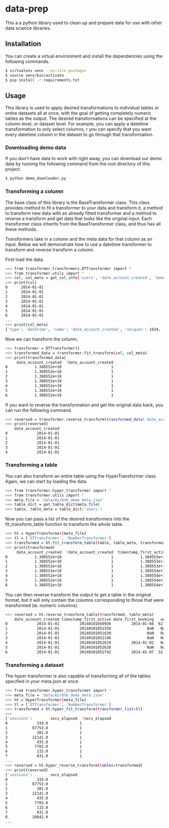# data-prep
This a a python library used to clean up and prepare data for use with other data science libraries.
## Installation
You can create a virtual environment and install the dependencies using the following commands.
```bash
$ virtualenv venv --no-site-packages
$ source venv/bin/activate
$ pip install -r requirements.txt
```

## Usage
This library is used to apply desired transformations to individual tables or entire datasets all at once, with the goal of getting completely numeric tables as the output. The desired transformations can be specified at the column level, or dataset level. For example, you can apply a datetime transformation to only select columns, r you can specify that you want every datetime column in the dataset to go through that transformation.
### Downloading demo data
If you don't have data to work with right away, you can download our demo data by running the following command from the root directory of this project.
```bash
$ python demo_downloader.py
```
### Transforming a column
The base class of this library is the BaseTransformer class. This class provides method to fit a transformer to your data and transform it, a method to transform new data with an already fitted transformer and a method to reverse a transform and get data that looks like the original input. Each transformer class inherits from the BaseTransformer class, and thus has all these methods. 

Transformers take in a column and the meta data for that column as an input. Below we will demonstrate how to use a datetime transformer to transform and reverse transform a column.

First load the data. 
```bash
>>> from transformer.transformers.DTTransformer import *
>>> from transformer.utils import *
>>> col, col_meta = get_col_info('users', 'date_account_created', 'demo/Airbnb_demo_meta.json')
>>> print(col)
0      2014-01-01
1      2014-01-01
2      2014-01-01
3      2014-01-01
4      2014-01-01
5      2014-01-01
6      2014-01-01
...
>>> print(col_meta)
{'type': 'datetime', 'name': 'date_account_created', 'uniques': 1634, 'format': '%Y-%m-%d'}
```
Now we can transform the column.
```bash
>>> transformer = DTTransformer()
>>> transformed_data = transformer.fit_transform(col, col_meta)
>>> print(transformed_data)
     date_account_created  ?date_account_created
0            1.388552e+18                      1
1            1.388552e+18                      1
2            1.388552e+18                      1
3            1.388552e+18                      1
4            1.388552e+18                      1
5            1.388552e+18                      1
6            1.388552e+18                      1
```
If you want to reverse the transformation and get the original data back, you can run the following command.
```bash
>>> reversed = transformer.reverse_transform(transformed_data['date_account_created'], col_meta)
>>> print(reversed)
    date_account_created
0             2014-01-01
1             2014-01-01
2             2014-01-01
3             2014-01-01
4             2014-01-01
```
### Transforming a table
You can also transform an entire table using the HyperTransformer class. Again, we can start by loading the data.
```bash
>>> from transformer.hyper_transformer import *
>>> from transformer.utils import *
>>> meta_file = 'data/Airbnb_demo_meta.json'
>>> table_dict = get_table_dict(meta_file)
>>> table, table_meta = table_dict['users']
```
Now you can pass a list of the desired transformers into the fit_transform_table function to transform the whole table.
```bash
>>> ht = HyperTransformer(meta_file)
>>> tl = ['DTTransformer', 'NumberTransformer']
>>> transformed = ht.fit_transform_table(table, table_meta, transformer_list = tl)
>>> print(transformed)
     date_account_created  ?date_account_created  timestamp_first_active  \
0            1.388552e+18                      1            1.388553e+18   
1            1.388552e+18                      1            1.388553e+18   
2            1.388552e+18                      1            1.388553e+18   
3            1.388552e+18                      1            1.388554e+18   
4            1.388552e+18                      1            1.388554e+18   
5            1.388552e+18                      1            1.388554e+18   
6            1.388552e+18                      1            1.388554e+18   
```
You can then reverse transform the output to get a table in the original format, but it will only contain the columns corresponding to those that were transformed (ie. numeric columns).
```bash
>>> reversed = ht.reverse_transform_table(transformed, table_meta)
    date_account_created timestamp_first_active date_first_booking   age
0             2014-01-01         20140101050936         2014-01-04  62.0
1             2014-01-01         20140101051558                NaN   NaN
2             2014-01-01         20140101051639                NaN   NaN
3             2014-01-01         20140101052146                NaN   NaN
4             2014-01-01         20140101052619         2014-01-02   NaN
5             2014-01-01         20140101052626                NaN   NaN
6             2014-01-01         20140101052742         2014-01-07  32.0
```
### Transforming a dataset
The hyper transformer is also capable of transforming all of the tables specified in your meta.json at once.
```bash
>>> from transformer.hyper_transformer import *
>>> meta_file = 'data/Airbnb_demo_meta.json'
>>> ht = HyperTransformer(meta_file)
>>> tl = ['DTTransformer', 'NumberTransformer']
>>> transformed = ht.hyper_fit_transform(transformer_list=tl)
>>> 
{'sessions':        secs_elapsed  ?secs_elapsed
0             319.0              1
1           67753.0              1
2             301.0              1
3           22141.0              1
4             435.0              1
5            7703.0              1
6             115.0              1
7             831.0              1
...
>>> reversed = ht.hyper_reverse_transform(tables=transformed)
>>> print(reversed)
{'sessions':        secs_elapsed
0             319.0
1           67753.0
2             301.0
3           22141.0
4             435.0
5            7703.0
6             115.0
7             831.0
8           20842.0
...
```